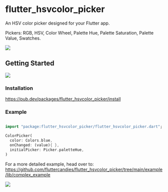# flutter_hsvcolor_picker

An HSV color picker designed for your Flutter app.

Pickers: RGB, HSV, Color Wheel, Palette Hue, Palette Saturation, Palette Value, Swatches.

![](https://github.com/fluttercandies/flutter_hsvcolor_picker/blob/main/screenshot/phone.png)

## Getting Started
  ![](https://github.com/fluttercandies/flutter_hsvcolor_picker/blob/main/screenshot/logo.png)


### Installation

https://pub.dev/packages/flutter_hsvcolor_picker/install


### Example

```dart

import "package:flutter_hsvcolor_picker/flutter_hsvcolor_picker.dart";

ColorPicker(
  color: Colors.blue,
  onChanged: (value){ },
  initialPicker: Picker.paletteHue,
)
```

For a more detailed example, head over to: https://github.com/fluttercandies/flutter_hsvcolor_picker/tree/main/example/lib/complex_example

![](https://github.com/fluttercandies/flutter_hsvcolor_picker/blob/main/screenshot/design.png)
